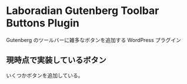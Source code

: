 Laboradian Gutenberg Toolbar Buttons Plugin
============================================

Gutenberg のツールバーに雑多なボタンを追加する WordPress プラグイン

現時点で実装しているボタン
---------------------------

いくつかボタンを追加している。


